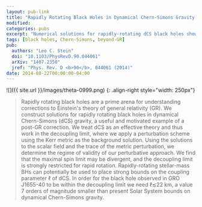 ```yaml
---
layout: pub-link
title: "Rapidly Rotating Black Holes in Dynamical Chern-Simons Gravity: Decoupling Limit Solutions and Breakdown"
modified:
categories: pubs
excerpt: "Numerical solutions for rapidly-rotating dCS black holes show where the weak-coupling expansion breaks down."
tags: [black holes, Chern-Simons, beyond-GR]
pub:
  authors: "Leo C. Stein"
  doi: "10.1103/PhysRevD.90.044061"
  arXiv: "1407.2350"
  jref: "Phys. Rev. D <b>90</b>, 044061 (2014)"
date: 2014-08-22T00:00:00-04:00
---
```


![]({{ site.url }}/images/theta-0999.png)
{: .align-right style="width: 250px"}
> Rapidly rotating black holes are a prime arena for understanding
> corrections to Einstein's theory of general relativity (GR). We
> construct solutions for rapidly rotating black holes in dynamical
> Chern-Simons (dCS) gravity, a useful and motivated example of a
> post-GR correction. We treat dCS as an effective theory and thus
> work in the decoupling limit, where we apply a perturbation scheme
> using the Kerr metric as the background solution. Using the
> solutions to the scalar field and the trace of the metric
> perturbation, we determine the regime of validity of our
> perturbative approach. We find that the maximal spin limit may be
> divergent, and the decoupling limit is strongly restricted for rapid
> rotation. Rapidly-rotating stellar-mass BHs can potentially be used
> to place strong bounds on the coupling parameter ℓ of dCS. In order
> for the black hole observed in GRO J1655-40 to be within the
> decoupling limit we need ℓ≲22 km, a value 7 orders of magnitude
> smaller than present Solar System bounds on dynamical Chern-Simons
> gravity.
